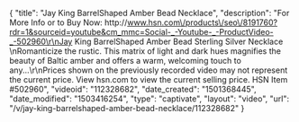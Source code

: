 {
    "title": "Jay King BarrelShaped Amber Bead Necklace",
    "description": "For More Info or to Buy Now: http:\/\/www.hsn.com\/products\/seo\/8191760?rdr=1&sourceid=youtube&cm_mmc=Social-_-Youtube-_-ProductVideo-_-502960\r\nJay King BarrelShaped Amber Bead Sterling Silver Necklace \nRomanticize the rustic. This matrix of light and dark hues magnifies the beauty of Baltic amber and offers a warm, welcoming touch to any...\r\nPrices shown on the previously recorded video may not represent the current price.  View hsn.com to view the current selling price. HSN Item #502960",
    "videoid": "112328682",
    "date_created": "1501368445",
    "date_modified": "1503416254",
    "type": "captivate",
    "layout": "video",
    "url": "\/v\/jay-king-barrelshaped-amber-bead-necklace\/112328682"
}